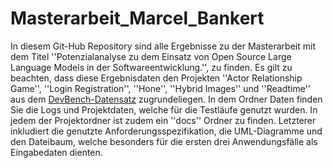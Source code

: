 # Masterarbeit_Marcel_Bankert
In diesem Git-Hub Repository sind alle Ergebnisse zu der Masterarbeit mit dem Titel ''Potenzialanalyse zu dem Einsatz von Open Source Large Language Models in der Softwareentwicklung.'', zu finden. Es gilt zu beachten, dass diese Ergebnisdaten den Projekten ''Actor Relationship Game'', ''Login Registration'', ''Hone'', ''Hybrid Images'' und ''Readtime'' aus dem [DevBench-Datensatz](https://github.com/open-compass/DevBench/tree/main) zugrundeliegen.
In dem Ordner Daten finden Sie die Logs und Projektdaten, welche für die Testläufe genutzt wurden. In jedem der Projektordner ist zudem ein ''docs'' Ordner zu finden. Letzterer inkludiert die genutzte Anforderungsspezifikation, die UML-Diagramme und den Dateibaum, welche besonders für die ersten drei Anwendungsfälle als Eingabedaten dienten.
